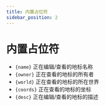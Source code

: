 ```yaml
---
title: 内置占位符
sidebar_position: 2
---
```


# 内置占位符

- `{name}` 正在编辑/查看的地标名称
- `{owner}` 正在查看的地标的所有者
- `{world}` 正在查看的地标的所在世界
- `{coords}` 正在查看的地标的坐标
- `{desc}` 正在编辑/查看的地标的描述
